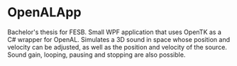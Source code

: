 # OpenALApp
Bachelor's thesis for FESB. Small WPF application that uses OpenTK as a C# wrapper for OpenAL. Simulates a 3D sound in space whose position and velocity can be adjusted, as well as the position and velocity of the source. Sound gain, looping, pausing and stopping are also possible.
